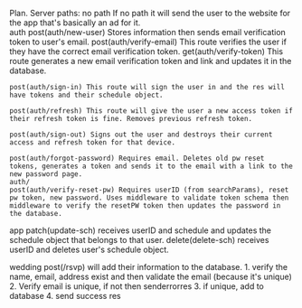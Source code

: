 Plan.
Server paths:
no path
  If no path it will send the user to the website for the app that's basically an ad for it.  
  auth
    post(auth/new-user) Stores information then sends email verification token to user's email.
    post(auth/verify-email) This route verifies the user if they have the correct email verification token.
    get(auth/verify-token) This route generates a new email verification token and link and updates it in the database.
    
    post(auth/sign-in) This route will sign the user in and the res will have tokens and their schedule object.

    post(auth/refresh) This route will give the user a new access token if their refresh token is fine. Removes previous refresh token.

    post(auth/sign-out) Signs out the user and destroys their current access and refresh token for that device.

    post(auth/forgot-password) Requires email. Deletes old pw reset tokens, generates a token and sends it to the email with a link to the new password page.
    auth/
    post(auth/verify-reset-pw) Requires userID (from searchParams), reset pw token, new password. Uses middleware to validate token schema then middleware to verify the resetPW token then updates the password in the database.

  app
    patch(update-sch) receives userID and schedule and updates the schedule object that belongs to that user.
    delete(delete-sch) receives userID and deletes user's schedule object.




wedding
  post(/rsvp) will add their information to the database.
    1. verify the name, email, address exist and then validate the email (because it's unique)
    2. Verify email is unique, if not then senderrorres
    3. if unique, add to database
    4. send success res